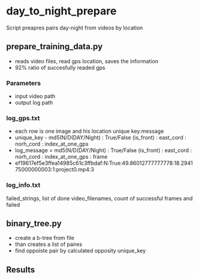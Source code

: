 # day_to_night_prepare
Script preapres pairs day-night from videos by location

## prepare_training_data.py
- reads video files, read gps location, saves the information
- 92% ratio of succesfully readed gps

### Parameters
- input video path
- output log path

### log_gps.txt
- each row is one image and his location unique key:message
- unique_key -  md5(N/D(DAY/Night) : True/False (is_front) : east_cord :  norh_cord : index_at_one_gps
- log_message = md5(N/D(DAY/Night) : True/False (is_front) : east_cord :  norh_cord : index_at_one_gps : frame
- ef19617ef5e3ffea14985c61c3ffbdaf:N:True:49.86012777777778:18.294175000000003:1:project0.mp4:3

### log_info.txt
failed_strings, list of done video_filenames, count of successful frames and failed

## binary_tree.py
- create a b-tree from file
- than creates a list of paires 
- find oppoiste pair by calculated opposity unique_key

## Results

                               

